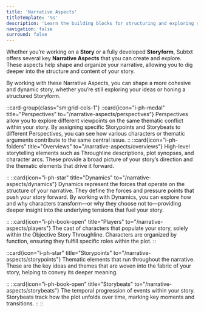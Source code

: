 ```yaml
---
title: 'Narrative Aspects'
titleTemplate: '%s'
description: 'Learn the building blocks for structuring and exploring stories'
navigation: false
surround: false
---
```


Whether you’re working on a **Story** or a fully developed **Storyform**, Subtxt offers several key **Narrative Aspects** that you can create and explore. These aspects help shape and organize your narrative, allowing you to dig deeper into the structure and content of your story.

By working with these Narrative Aspects, you can shape a more cohesive and dynamic story, whether you’re still exploring your ideas or honing a structured Storyform.

::card-group{class="sm:grid-cols-1"}
  ::card{icon="i-ph-medal" title="Perspectives" to="/narrative-aspects/perspectives"}
  Perspectives allow you to explore different viewpoints on the same thematic conflict within your story. By assigning specific Storypoints and Storybeats to different Perspectives, you can see how various characters or thematic arguments contribute to the same central issue.
  ::
  ::card{icon="i-ph-folders" title="Overviews" to="/narrative-aspects/overviews"}
  High-level storytelling elements such as Throughline descriptions, plot synopses, and character arcs. These provide a broad picture of your story’s direction and the thematic elements that drive it forward.

  ::
  ::card{icon="i-ph-star" title="Dynamics" to="/narrative-aspects/dynamics"}
  Dynamics represent the forces that operate on the structure of your narrative. They define the forces and pressure points that push your story forward. By working with Dynamics, you can explore how and why characters transform—or why they choose not to—providing deeper insight into the underlying tensions that fuel your story.

  ::
  ::card{icon="i-ph-book-open" title="Players" to="/narrative-aspects/players"}
  The cast of characters that populate your story, solely within the Objective Story Throughline. Characters are organized by function, ensuring they fulfill specific roles within the plot.
  ::

  ::card{icon="i-ph-star" title="Storypoints" to="/narrative-aspects/storypoints"}
  Thematic elements that run throughout the narrative. These are the key ideas and themes that are woven into the fabric of your story, helping to convey its deeper meaning.

  ::
  ::card{icon="i-ph-book-open" title="Storybeats" to="/narrative-aspects/storybeats"}
  The temporal progression of events within your story. Storybeats track how the plot unfolds over time, marking key moments and transitions.
  ::
::
